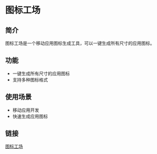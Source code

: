 # 图标工场

## 简介
图标工场是一个移动应用图标生成工具，可以一键生成所有尺寸的应用图标。

## 功能
- 一键生成所有尺寸的应用图标
- 支持多种图标格式

## 使用场景
- 移动应用开发
- 快速生成应用图标

## 链接
[图标工场](https://icon.wuruihong.com/)
